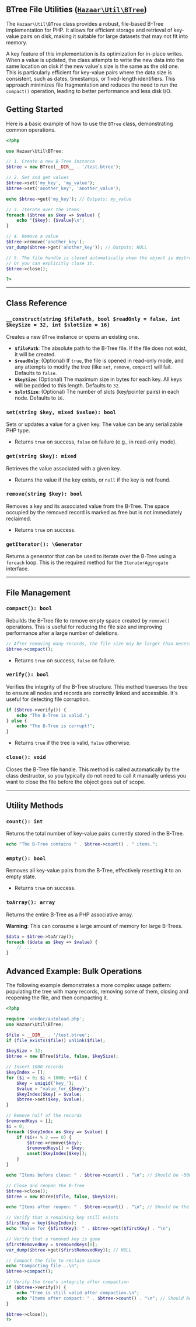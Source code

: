## BTree File Utilities ([`Hazaar\Util\BTree`](/api/class/Hazaar/Util/Btree.html))

The `Hazaar\Util\BTree` class provides a robust, file-based B-Tree implementation for PHP. It allows for efficient storage and retrieval of key-value pairs on disk, making it suitable for large datasets that may not fit into memory.

A key feature of this implementation is its optimization for in-place writes. When a value is updated, the class attempts to write the new data into the same location on disk if the new value's size is the same as the old one. This is particularly efficient for key-value pairs where the data size is consistent, such as dates, timestamps, or fixed-length identifiers. This approach minimizes file fragmentation and reduces the need to run the `compact()` operation, leading to better performance and less disk I/O.

## Getting Started

Here is a basic example of how to use the `BTree` class, demonstrating common operations.

```php
<?php

use Hazaar\Util\BTree;

// 1. Create a new B-Tree instance
$btree = new BTree(__DIR__ . '/test.btree');

// 2. Set and get values
$btree->set('my_key', 'my_value');
$btree->set('another_key', 'another_value');

echo $btree->get('my_key'); // Outputs: my_value

// 3. Iterate over the items
foreach ($btree as $key => $value) {
    echo "{$key}: {$value}\n";
}

// 4. Remove a value
$btree->remove('another_key');
var_dump($btree->get('another_key')); // Outputs: NULL

// 5. The file handle is closed automatically when the object is destroyed.
// Or you can explicitly close it.
$btree->close();

?>
```

---

## Class Reference

### `__construct(string $filePath, bool $readOnly = false, int $keySize = 32, int $slotSize = 16)`

Creates a new `BTree` instance or opens an existing one.

-   **`$filePath`**: The absolute path to the B-Tree file. If the file does not exist, it will be created.
-   **`$readOnly`**: (Optional) If `true`, the file is opened in read-only mode, and any attempts to modify the tree (like `set`, `remove`, `compact`) will fail. Defaults to `false`.
-   **`$keySize`**: (Optional) The maximum size in bytes for each key. All keys will be padded to this length. Defaults to `32`.
-   **`$slotSize`**: (Optional) The number of slots (key/pointer pairs) in each node. Defaults to `16`.

### `set(string $key, mixed $value): bool`

Sets or updates a value for a given key. The value can be any serializable PHP type.

-   Returns `true` on success, `false` on failure (e.g., in read-only mode).

### `get(string $key): mixed`

Retrieves the value associated with a given key.

-   Returns the value if the key exists, or `null` if the key is not found.

### `remove(string $key): bool`

Removes a key and its associated value from the B-Tree. The space occupied by the removed record is marked as free but is not immediately reclaimed.

-   Returns `true` on success.

### `getIterator(): \Generator`

Returns a generator that can be used to iterate over the B-Tree using a `foreach` loop. This is the required method for the `IteratorAggregate` interface.

---

## File Management

### `compact(): bool`

Rebuilds the B-Tree file to remove empty space created by `remove()` operations. This is useful for reducing the file size and improving performance after a large number of deletions.

```php
// After removing many records, the file size may be larger than necessary.
$btree->compact(); 
```

-   Returns `true` on success, `false` on failure.

### `verify(): bool`

Verifies the integrity of the B-Tree structure. This method traverses the tree to ensure all nodes and records are correctly linked and accessible. It's useful for detecting file corruption.

```php
if ($btree->verify()) {
    echo "The B-Tree is valid.";
} else {
    echo "The B-Tree is corrupt!";
}
```

-   Returns `true` if the tree is valid, `false` otherwise.

### `close(): void`

Closes the B-Tree file handle. This method is called automatically by the class destructor, so you typically do not need to call it manually unless you want to close the file before the object goes out of scope.

---

## Utility Methods

### `count(): int`

Returns the total number of key-value pairs currently stored in the B-Tree.

```php
echo "The B-Tree contains " . $btree->count() . " items.";
```

### `empty(): bool`

Removes all key-value pairs from the B-Tree, effectively resetting it to an empty state.

-   Returns `true` on success.

### `toArray(): array`

Returns the entire B-Tree as a PHP associative array.

**Warning**: This can consume a large amount of memory for large B-Trees.

```php
$data = $btree->toArray();
foreach ($data as $key => $value) {
    // ...
}
```

## Advanced Example: Bulk Operations

The following example demonstrates a more complex usage pattern: populating the tree with many records, removing some of them, closing and reopening the file, and then compacting it.

```php
<?php

require 'vendor/autoload.php';
use Hazaar\Util\BTree;

$file = __DIR__ . '/test.btree';
if (file_exists($file)) unlink($file);

$keySize = 32;
$btree = new BTree($file, false, $keySize);

// Insert 1000 records
$keyIndex = [];
for ($i = 0; $i < 1000; ++$i) {
    $key = uniqid('key_');
    $value = "value_for_{$key}";
    $keyIndex[$key] = $value;
    $btree->set($key, $value);
}

// Remove half of the records
$removedKeys = [];
$i = 0;
foreach ($keyIndex as $key => $value) {
    if ($i++ % 2 === 0) {
        $btree->remove($key);
        $removedKeys[] = $key;
        unset($keyIndex[$key]);
    }
}

echo "Items before close: " . $btree->count() . "\n"; // Should be ~500

// Close and reopen the B-Tree
$btree->close();
$btree = new BTree($file, false, $keySize);

echo "Items after reopen: " . $btree->count() . "\n"; // Should be the same

// Verify that a remaining key still exists
$firstKey = key($keyIndex);
echo "Value for {$firstKey}: " . $btree->get($firstKey) . "\n";

// Verify that a removed key is gone
$firstRemovedKey = $removedKeys[0];
var_dump($btree->get($firstRemovedKey)); // NULL

// Compact the file to reclaim space
echo "Compacting file...\n";
$btree->compact();

// Verify the tree's integrity after compaction
if ($btree->verify()) {
    echo "Tree is still valid after compaction.\n";
    echo "Items after compact: " . $btree->count() . "\n"; // Should be the same
}

$btree->close();
?>
```
